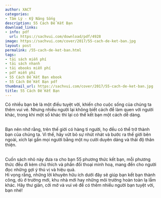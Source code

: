 ```yaml
---
author: XACT
categories:
- Tâm Lý - Kỹ Năng Sống
description: 55 Cách Để Kết Bạn
download_links:
- info: pdf
  url: https://sachvui.com/download/pdf/4928
image: https://sachvui.com/cover/2017/55-cach-de-ket-ban.jpg
layout: post
permalink: /55-cach-de-ket-ban.html
tags:
- tải sách miễn phí
- tải sách nhanh
- tải ebooks miễn phí
- pdf miễn phí
- 55 Cách Để Kết Bạn ebook
- 55 Cách Để Kết Bạn pdf
thumbnail_url: https://sachvui.com/cover/2017/55-cach-de-ket-ban.jpg
title: 55 Cách Để Kết Bạn
---
```


 <div class="item-desc text-justify"> <p>Có nhiều bạn bè là một điều tuyệt vời, khiến cho cuộc sống của chúng ta thêm vui vẻ. Nhưng nhiều người lại không biết cách để làm quen với người khác, trong khi một số khác thì lại có thể kết bạn một cách dễ dàng.</p><p><br>Bạn nên nhớ rằng, trên thế giới có hàng tỉ người, họ đều có thể trở thành bạn của chúng ta. Vì thế, hãy vứt bỏ sự nhút nhát và bước ra thế giới bên ngoài, xích lại gần mọi người bằng một nụ cười duyên dáng và thái độ thân thiện.</p><p><br>Cuốn sách nhỏ này đưa ra cho bạn 55 phương thức kết bạn, mỗi phương thức đều đi kèm chú thích và phần đối thoại minh hoạ, mang đến cho người đọc những gợi ý thú vị và hiệu quả.<br>Hi vọng rằng, những lời khuyên hữu ích dưới đây sẽ giúp bạn kết bạn thành công, dù ở trường mới, khu nhà mới hay những môi trường hoàn toàn lạ lẫm khác. Hãy thư giãn, cởi mở và vui vẻ để có thêm nhiều người bạn tuyệt vời, bạn nhé!</p> </div>